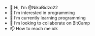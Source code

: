 - 👋 Hi, I’m @NikaBidzo22
- 👀 I’m interested in programming
- 🌱 I’m currently learning programming
- 💞️ I’m looking to collaborate on BitCamp
- 📫 How to reach me idk

<!---
NikaBidzo22/NikaBidzo22 is a ✨ special ✨ repository because its `README.md` (this file) appears on your GitHub profile.
You can click the Preview link to take a look at your changes.
--->
